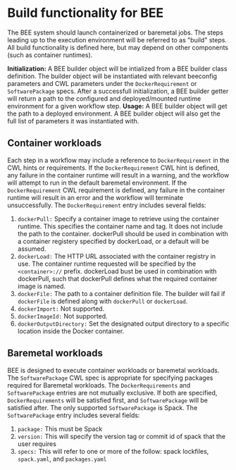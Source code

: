 # Build functionality for BEE

The BEE system should launch containerized or baremetal jobs. The steps leading up to the execution environment will be referred to as "build" steps. All build functionality is defined here, but may depend on other components (such as container runtimes).

**Initialization:** A BEE builder object will be intialized from a BEE builder class definition. The builder object will be instantiated with relevant beeconfig parameters and CWL parameters under the `DockerRequirement` or `SoftwarePackage` specs. After a successfull initialization, a BEE builder getter will return a path to the configured and deployed/mounted runtime environment for a given workflow step.
**Usage:** A BEE builder object will get the path to a deployed environment. A BEE builder object will also get the full list of parameters it was instantiated with.

## Container workloads
Each step in a workflow may include a reference to `DockerRequirement` in the CWL hints or requirements. If the `DockerRequirement` CWL hint is defined, any failure in the container runtime will result in a warning, and the workflow will attempt to run in the default baremetal environment. If the `DockerRequirement` CWL requirement is defined, any failure in the container runtime will result in an error and the workflow will terminate unsuccessfully. The `DockerRequirement` entry includes several fields:

1. `dockerPull:` Specify a container image to retrieve using the container runtime. This specifies the container name and tag. It does not include the path to the container. dockerPull should be used in combination with a container registery specified by dockerLoad, or a default will be assumed.
2. `dockerLoad:` The HTTP URL associated with the container registry in use. The container runtime requested will be specified by the `<container>://` prefix. dockerLoad bust be used in combination with dockerPull, such that dockerPull defines what the required container image is named.
3. `dockerFile:` The path to a container definition file. The builder will fail if `dockerFile` is defined along with `dockerPull` or `dockerLoad`.
4. `dockerImport:` Not supported.
5. `dockerImageId:` Not supported.
6. `dockerOutputDirectory:` Set the designated output directory to a specific location inside the Docker container.

## Baremetal workloads
BEE is designed to execute container workloads or baremetal workloads. The `SoftwarePackage` CWL spec is appropriate for specifying packages required for Baremetal workloads. The `DockerRequirements` and `SoftwarePackage` entries are not mutually exclusive. If both are specified, `DockerRequirements` will be satisfied first, and `SoftwarePackage` will be satisfied after. The only supported `SoftwarePackage` is Spack. The `SoftwarePackage` entry includes several fields:

1. `package:` This must be Spack
2. `version:` This will specify the version tag or commit id of spack that the user requires
3. `specs:` This will refer to one or more of the follow: spack lockfiles, `spack.yaml`, and `packages.yaml`
